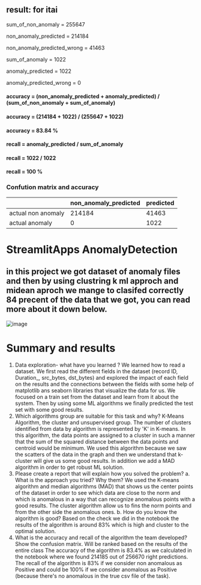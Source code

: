 ## result: for itai 

sum_of_non_anomaly =  255647

non_anomaly_predicted =  214184

non_anomaly_predicted_wrong =  41463

sum_of_anomaly =  1022

anomaly_predicted =  1022

anomaly_predicted_wrong =  0

#### accuracy = (non_anomaly_predicted + anomaly_predicted) / (sum_of_non_anomaly + sum_of_anomaly)
#### accuracy = (214184 + 1022) / (255647 + 1022)
#### accuracy = 83.84 % 

#### recall = anomaly_predicted / sum_of_anomaly
#### recall = 1022 / 1022
#### recall = 100 %

### Confution matrix and accuracy

|  | non_anomaly_predicted | predicted |
| --- | --- | --- |
| actual non anomaly | 214184 | 41463 |
| actual anomaly | 0 | 1022 |


# StreamlitApps AnomalyDetection

## in this project we got dataset of anomaly files and then by using clustring k ml approch and midean aproch we mange to clasifed correctly 84 precent of the data that we got, you can read more about it down below.

![image](https://user-images.githubusercontent.com/73063199/210398975-0a764957-33ea-4519-8515-fc4256a49b95.png)

# Summary and results

1.	Data exploration- what have you learned ?
We learned how to read a dataset. We first read the different fields in the dataset (record ID, Duration_, src_bytes, dst_bytes) and explored the impact of each field on the results and the connections between the fields with some help of matplotlib ans seaborn libraries that visualize the data for us. We focused on a train set from the dataset and learn from it about the system. Then by using some ML algorithms we finally predicted the test set with some good results.
2.	Which algorithms group are suitable for this task and why?
K-Means Algorithm, the cluster and unsupervised group. The number of clusters identified from data by algorithm is represented by 'K' in K-means. In this algorithm, the data points are assigned to a cluster in such a manner that the sum of the squared distance between the data points and centroid would be minimum. We used this algorithm because we saw the scatters of the data in the graph and then we understand that k-cluster will give us some good results. In addition we add a MAD algorithm in order to get robust ML solution.
3.	Please create a report that will explain how you solved the problem?
a.	What is the approach you tried? Why them?
We used the K-means algorithm and median algorithms (MAD) that shows us the center points of the dataset in order to see which data are close to the norm and which is anomalous in a way that can recognize anomalous points with a good results. The cluster algorithm allow us to fins the norm points and from the other side the anomalous ones.
b.	How do you know the algorithm is good?
Based on the check we did in the notebook the results of the algorithm is around 83% which is high and cluster to the optimal solution.
4.	 What is the accuracy and recall of the algorithm the team developed? Show the confusion matrix. Will be ranked based on the results of the entire class
The accuracy of the algorithm is 83.4% as we calculated in the notebook where we found 214185 out of 256670 right predictions.
The recall of the algorithm is 83% if we consider non anomalous as Positive
and could be 100% if we consider anomalous as Positive (because there's no anomalous in the true csv file of the task).
